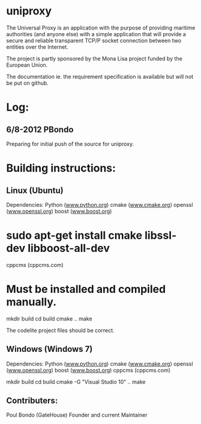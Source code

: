 uniproxy
========

The Universal Proxy is an application with the purpose of providing maritime authorities (and anyone else) 
with a simple application that will provide a secure and reliable transparent TCP/P socket connection between two entities over the Internet.

The project is partly sponsored by the Mona Lisa project funded by the European Union.

The documentation ie. the requirement specification is available but will not be put on github.



Log:
========

6/8-2012 PBondo
---------------
Preparing for initial push of the source for uniproxy.


Building instructions:
======================

Linux (Ubuntu)
--------------
Dependencies:
Python (www.python.org)
cmake (www.cmake.org)
openssl (www.openssl.org)
boost (www.boost.org)
# sudo apt-get install cmake libssl-dev libboost-all-dev
cppcms (cppcms.com)
# Must be installed and compiled manually.

mkdir build
cd build
cmake ..
make

The codelite project files should be correct.


Windows (Windows 7)
-------------------
Dependencies:
Python (www.python.org)
cmake (www.cmake.org)
openssl (www.openssl.org)
boost (www.boost.org)
cppcms (cppcms.com)

mkdir build
cd build
cmake -G "Visual Studio 10" ..
make


Contributers:
-------------
Poul Bondo (GateHouse) Founder and current Maintainer

